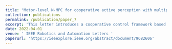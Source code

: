 ```yaml
---
title: "Motor-level N-MPC for cooperative active perception with multiple heterogeneous UAVs"
collection: publications
permalink: /publication/paper_7
excerpt: 'This letter introduces a cooperative control framework based on Nonlinear Model Predictive Control (NMPC) for solving an Active Information Acquisition problem (AIA) using a system of multiple multirotor UAVs equipped with onboard sensors. The observation task of the NMPC is a minimum-uncertainty pose estimation of a moving feature which is observed by the multi-UAV system, using a cooperative Kalman filter. The controller considers a full nonlinear model of the multirotors – including the motor-level actuation units and their real constraints in terms of maximum torque – and embeds the Kalman filter estimation uncertainty in its prediction. The framework allows and exploits heterogeneity in the actuation and sensing systems by considering a generic model of UAV – including both quadrotors and tilted-propeller multirotors – and a generic model of range-and-bearing sensor with arbitrary rate and field of view. The capability of the proposed framework to reduce the cooperative estimation uncertainty of a static or a moving feature, thus leading the system to optimal sensing configurations, is demonstrated through Gazebo simulations and real experiments. The software is provided open-source.'
date: 2022-04-01
venue: ' IEEE Robotics and Automation Letters '
paperurl: 'https://ieeexplore.ieee.org/abstract/document/9682606'
---
```

